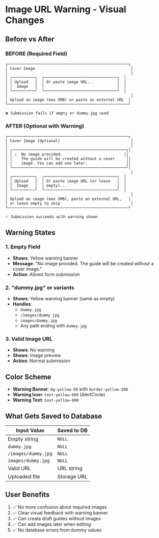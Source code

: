 # Image URL Warning - Visual Changes

## Before vs After

### BEFORE (Required Field)

```
┌─────────────────────────────────────────────────────┐
│ Cover Image                                          │
│                                                      │
│ ┌──────────┐  ┌────────────────────────────────┐  │
│ │ Upload   │  │ Or paste image URL...          │  │
│ │  Image   │  │                                │  │
│ └──────────┘  └────────────────────────────────┘  │
│                                                      │
│ Upload an image (max 5MB) or paste an external URL  │
└─────────────────────────────────────────────────────┘

❌ Submission fails if empty or dummy.jpg used
```

### AFTER (Optional with Warning)

```
┌─────────────────────────────────────────────────────┐
│ Cover Image (Optional)                               │
│                                                      │
│ ┌──────────────────────────────────────────────────┐│
│ │ ⚠️  No image provided.                           ││
│ │    The guide will be created without a cover     ││
│ │    image. You can add one later.                 ││
│ └──────────────────────────────────────────────────┘│
│                                                      │
│ ┌──────────┐  ┌────────────────────────────────┐  │
│ │ Upload   │  │ Or paste image URL (or leave   │  │
│ │  Image   │  │ empty)...                      │  │
│ └──────────┘  └────────────────────────────────┘  │
│                                                      │
│ Upload an image (max 5MB), paste an external URL,   │
│ or leave empty to skip                               │
└─────────────────────────────────────────────────────┘

✅ Submission succeeds with warning shown
```

## Warning States

### 1. Empty Field

- **Shows**: Yellow warning banner
- **Message**: "No image provided. The guide will be created without a cover image."
- **Action**: Allows form submission

### 2. "dummy.jpg" or variants

- **Shows**: Yellow warning banner (same as empty)
- **Handles**:
  - `dummy.jpg`
  - `/images/dummy.jpg`
  - `images/dummy.jpg`
  - Any path ending with `dummy.jpg`

### 3. Valid Image URL

- **Shows**: No warning
- **Shows**: Image preview
- **Action**: Normal submission

## Color Scheme

- **Warning Banner**: `bg-yellow-50` with `border-yellow-200`
- **Warning Icon**: `text-yellow-600` (AlertCircle)
- **Warning Text**: `text-yellow-800`

## What Gets Saved to Database

| Input Value         | Saved to DB |
| ------------------- | ----------- |
| Empty string        | `NULL`      |
| `dummy.jpg`         | `NULL`      |
| `/images/dummy.jpg` | `NULL`      |
| `images/dummy.jpg`  | `NULL`      |
| Valid URL           | URL string  |
| Uploaded file       | Storage URL |

## User Benefits

1. ✅ No more confusion about required images
2. ✅ Clear visual feedback with warning banner
3. ✅ Can create draft guides without images
4. ✅ Can add images later when editing
5. ✅ No database errors from dummy values
